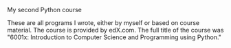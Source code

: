 My second Python course

These are all programs I wrote, either by myself or based on course material. The course is provided by edX.com.
The full title of the course was "6001x: Introduction to Computer Science and Programming using Python."
